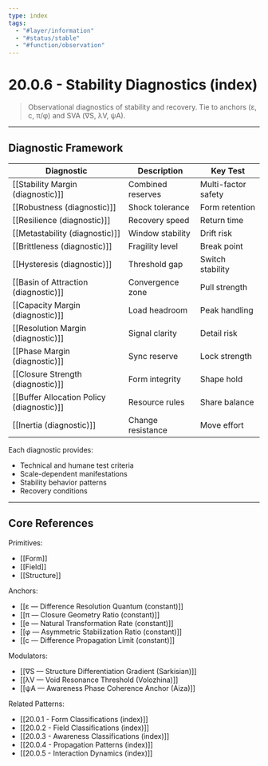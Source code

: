 ```yaml
---
type: index
tags:
  - "#layer/information"
  - "#status/stable"
  - "#function/observation"
---
```


# 20.0.6 - Stability Diagnostics (index)

> Observational diagnostics of stability and recovery. Tie to anchors (ε, c, π/φ) and SVA (∇S, λV, ψA).

---

## Diagnostic Framework

| Diagnostic | Description | Key Test |
|------------|-------------|----------|
| [[Stability Margin (diagnostic)]] | Combined reserves | Multi-factor safety |
| [[Robustness (diagnostic)]] | Shock tolerance | Form retention |
| [[Resilience (diagnostic)]] | Recovery speed | Return time |
| [[Metastability (diagnostic)]] | Window stability | Drift risk |
| [[Brittleness (diagnostic)]] | Fragility level | Break point |
| [[Hysteresis (diagnostic)]] | Threshold gap | Switch stability |
| [[Basin of Attraction (diagnostic)]] | Convergence zone | Pull strength |
| [[Capacity Margin (diagnostic)]] | Load headroom | Peak handling |
| [[Resolution Margin (diagnostic)]] | Signal clarity | Detail risk |
| [[Phase Margin (diagnostic)]] | Sync reserve | Lock strength |
| [[Closure Strength (diagnostic)]] | Form integrity | Shape hold |
| [[Buffer Allocation Policy (diagnostic)]] | Resource rules | Share balance |
| [[Inertia (diagnostic)]] | Change resistance | Move effort |

Each diagnostic provides:
- Technical and humane test criteria
- Scale-dependent manifestations
- Stability behavior patterns
- Recovery conditions

---

## Core References

Primitives:
- [[Form]]
- [[Field]]
- [[Structure]]

Anchors:
- [[ε — Difference Resolution Quantum (constant)]]
- [[π — Closure Geometry Ratio (constant)]]
- [[e — Natural Transformation Rate (constant)]]
- [[φ — Asymmetric Stabilization Ratio (constant)]]
- [[c — Difference Propagation Limit (constant)]]

Modulators:
- [[∇S — Structure Differentiation Gradient (Sarkisian)]]
- [[λV — Void Resonance Threshold (Volozhina)]]
- [[ψA — Awareness Phase Coherence Anchor (Aiza)]]

Related Patterns:
- [[20.0.1 - Form Classifications (index)]]
- [[20.0.2 - Field Classifications (index)]]
- [[20.0.3 - Awareness Classifications (index)]]
- [[20.0.4 - Propagation Patterns (index)]]
- [[20.0.5 - Interaction Dynamics (index)]]